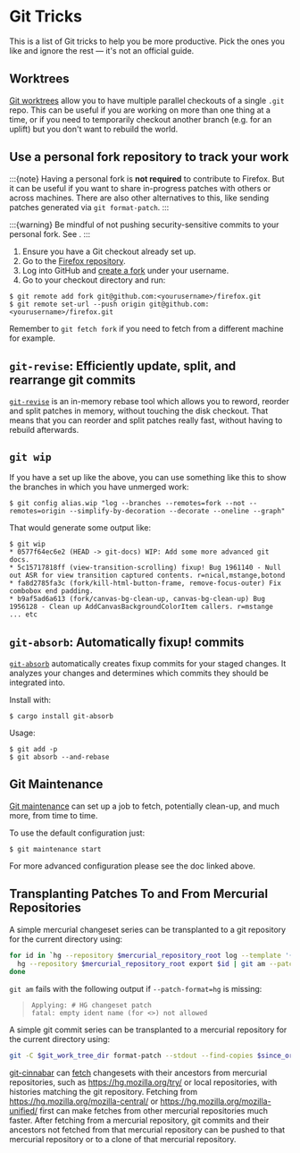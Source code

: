 # Git Tricks

This is a list of Git tricks to help you be more productive. Pick the ones you
like and ignore the rest — it's not an official guide.

## Worktrees

[Git worktrees](https://git-scm.com/docs/git-worktree) allow you to have
multiple parallel checkouts of a single `.git` repo. This can be useful if you
are working on more than one thing at a time, or if you need to temporarily
checkout another branch (e.g. for an uplift) but you don't want to rebuild the
world.

## Use a personal fork repository to track your work

:::{note}
Having a personal fork is **not required** to contribute to Firefox. But it can
be useful if you want to share in-progress patches with others or across
machines. There are also other alternatives to this, like sending patches
generated via `git format-patch`.
:::

:::{warning}
Be mindful of not pushing security-sensitive commits to your personal fork.
See [](<Fixing Security Bugs>).
:::

1. Ensure you have a Git checkout already set up.
1. Go to the [Firefox repository](https://github.com/mozilla-firefox/firefox).
1. Log into GitHub and [create a fork](https://docs.github.com/en/pull-requests/collaborating-with-pull-requests/working-with-forks/fork-a-repo?tool=webui#forking-a-repository) under your username.
1. Go to your checkout directory and run:

```
$ git remote add fork git@github.com:<yourusername>/firefox.git
$ git remote set-url --push origin git@github.com:<yourusername>/firefox.git
```

Remember to `git fetch fork` if you need to fetch from a different machine for
example.

## `git-revise`: Efficiently update, split, and rearrange git commits

[`git-revise`](https://git-revise.readthedocs.io/en/latest/man.html) is an
in-memory rebase tool which allows you to reword, reorder and split patches in
memory, without touching the disk checkout. That means that you can reorder and
split patches really fast, without having to rebuild afterwards.

## `git wip`

If you have a set up like the above, you can use something like this to show
the branches in which you have unmerged work:

```
$ git config alias.wip "log --branches --remotes=fork --not --remotes=origin --simplify-by-decoration --decorate --oneline --graph"
```

That would generate some output like:

```
$ git wip
* 0577f64ec6e2 (HEAD -> git-docs) WIP: Add some more advanced git docs.
* 5c15717818ff (view-transition-scrolling) fixup! Bug 1961140 - Null out ASR for view transition captured contents. r=nical,mstange,botond
* fa8d2785fa3c (fork/kill-html-button-frame, remove-focus-outer) Fix combobox end padding.
* b9af5ad6a613 (fork/canvas-bg-clean-up, canvas-bg-clean-up) Bug 1956128 - Clean up AddCanvasBackgroundColorItem callers. r=mstange
... etc
```

## `git-absorb`: Automatically fixup! commits

[`git-absorb`](https://github.com/tummychow/git-absorb) automatically creates
fixup commits for your staged changes. It analyzes your changes and determines
which commits they should be integrated into.

Install with:
```
$ cargo install git-absorb
```

Usage:
```
$ git add -p
$ git absorb --and-rebase
```

## Git Maintenance

[Git maintenance](https://git-scm.com/docs/git-maintenance) can set up a job to
fetch, potentially clean-up, and much more, from time to time.

To use the default configuration just:

```
$ git maintenance start
```

For more advanced configuration please see the doc linked above.

## Transplanting Patches To and From Mercurial Repositories

A simple mercurial changeset series can be transplanted to a git repository for the current directory using:
```bash
for id in `hg --repository $mercurial_repository_root log --template '{node|short} ' --rev $ancestor_first_revset`; do
  hg --repository $mercurial_repository_root export $id | git am --patch-format=hg || break
done
```
`git am` fails with the following output if `--patch-format=hg` is missing:
> ```text
> Applying: # HG changeset patch
> fatal: empty ident name (for <>) not allowed
> ```

A simple git commit series can be transplanted to a mercurial repository for the current directory using:
```bash
git -C $git_work_tree_dir format-patch --stdout --find-copies $since_or_revision_range | hg import -
```

[git-cinnabar](https://github.com/glandium/git-cinnabar) can
[fetch](https://github.com/glandium/git-cinnabar?tab=readme-ov-file#fetching-a-specific-mercurial-changeset)
changesets with their ancestors from mercurial repositories, such as
https://hg.mozilla.org/try/ or local repositories, with histories matching the
git repository.  Fetching from https://hg.mozilla.org/mozilla-central/ or
https://hg.mozilla.org/mozilla-unified/ first can make fetches from other
mercurial repositories much faster.  After fetching from a mercurial
repository, git commits and their ancestors not fetched from that mercurial
repository can be pushed to that mercurial repository or to a clone of that
mercurial repository.
